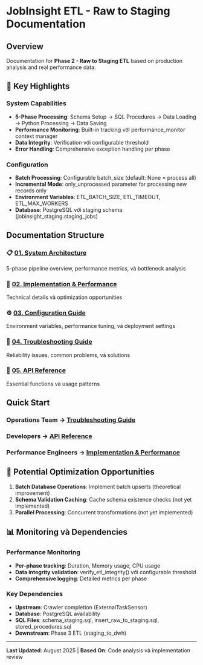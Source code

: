 # JobInsight ETL - Raw to Staging Documentation

## Overview

Documentation for **Phase 2 - Raw to Staging ETL** based on production analysis and real performance data.

## 🎯 **Key Highlights**

### **System Capabilities**
- **5-Phase Processing**: Schema Setup → SQL Procedures → Data Loading → Python Processing → Data Saving
- **Performance Monitoring**: Built-in tracking với performance_monitor context manager
- **Data Integrity**: Verification với configurable threshold
- **Error Handling**: Comprehensive exception handling per phase

### **Configuration**
- **Batch Processing**: Configurable batch_size (default: None = process all)
- **Incremental Mode**: only_unprocessed parameter for processing new records only
- **Environment Variables**: ETL_BATCH_SIZE, ETL_TIMEOUT, ETL_MAX_WORKERS
- **Database**: PostgreSQL với staging schema (jobinsight_staging.staging_jobs)

## Documentation Structure

### 📋 [01. System Architecture](01_system_architecture.md)
5-phase pipeline overview, performance metrics, và bottleneck analysis

### 🔧 [02. Implementation & Performance](02_implementation_performance.md)
Technical details và optimization opportunities

### ⚙️ [03. Configuration Guide](03_configuration_guide.md)
Environment variables, performance tuning, và deployment settings

### 🔧 [04. Troubleshooting Guide](04_troubleshooting_guide.md)
Reliability issues, common problems, và solutions

### 📖 [05. API Reference](05_api_reference.md)
Essential functions và usage patterns

## Quick Start

### **Operations Team** → [Troubleshooting Guide](04_troubleshooting_guide.md)
### **Developers** → [API Reference](05_api_reference.md)
### **Performance Engineers** → [Implementation & Performance](02_implementation_performance.md)

## 🔧 **Potential Optimization Opportunities**

1. **Batch Database Operations**: Implement batch upserts (theoretical improvement)
2. **Schema Validation Caching**: Cache schema existence checks (not yet implemented)
3. **Parallel Processing**: Concurrent transformations (not yet implemented)

## 📊 **Monitoring và Dependencies**

### **Performance Monitoring**
- **Per-phase tracking**: Duration, Memory usage, CPU usage
- **Data integrity validation**: verify_etl_integrity() với configurable threshold
- **Comprehensive logging**: Detailed metrics per phase

### **Key Dependencies**
- **Upstream**: Crawler completion (ExternalTaskSensor)
- **Database**: PostgreSQL availability
- **SQL Files**: schema_staging.sql, insert_raw_to_staging.sql, stored_procedures.sql
- **Downstream**: Phase 3 ETL (staging_to_dwh)

---

**Last Updated**: August 2025 | **Based On**: Code analysis và implementation review
